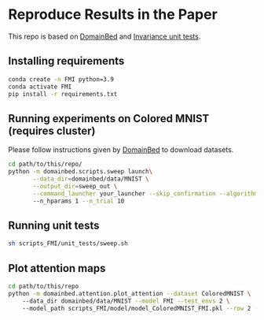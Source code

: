 # Reproduce Results in the Paper

This repo is based on [DomainBed](https://github.com/facebookresearch/DomainBed) and [Invariance unit tests](https://github.com/facebookresearch/InvarianceUnitTests). 

## Installing requirements
```bash
conda create -n FMI python=3.9
conda activate FMI
pip install -r requirements.txt
```

## Running experiments on Colored MNIST (requires cluster)
Please follow instructions given by [DomainBed](https://github.com/facebookresearch/DomainBed) to download datasets.
```bash
cd path/to/this/repo/
python -m domainbed.scripts.sweep launch\
       --data_dir=domainbed/data/MNIST \
       --output_dir=sweep_out \
       --command_launcher your_launcher --skip_confirmation --algorithms FMI --datasets ColoredMNIST \ 
       --n_hparams 1 --n_trial 10
```

## Running unit tests
```bash
sh scripts_FMI/unit_tests/sweep.sh
```

## Plot attention maps
```bash
cd path/to/this/repo
python -m domainbed.attention.plot_attention --dataset ColoredMNIST \ 
    --data_dir domainbed/data/MNIST --model FMI --test_envs 2 \ 
    --model_path scripts_FMI/model/model_ColoredMNIST_FMI.pkl --row 2 --col 2
```